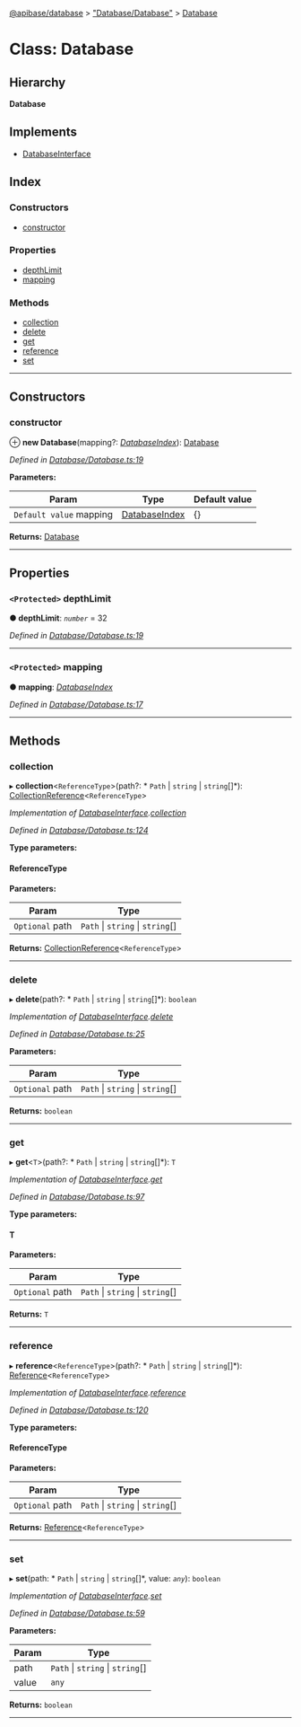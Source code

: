 [@apibase/database](../README.md) > ["Database/Database"](../modules/_database_database_.md) > [Database](../classes/_database_database_.database.md)

# Class: Database

## Hierarchy

**Database**

## Implements

* [DatabaseInterface](../interfaces/_database_databaseinterface_.databaseinterface.md)

## Index

### Constructors

* [constructor](_database_database_.database.md#constructor)

### Properties

* [depthLimit](_database_database_.database.md#depthlimit)
* [mapping](_database_database_.database.md#mapping)

### Methods

* [collection](_database_database_.database.md#collection)
* [delete](_database_database_.database.md#delete)
* [get](_database_database_.database.md#get)
* [reference](_database_database_.database.md#reference)
* [set](_database_database_.database.md#set)

---

## Constructors

<a id="constructor"></a>

###  constructor

⊕ **new Database**(mapping?: *[DatabaseIndex](../interfaces/_database_databaseinterface_.databaseindex.md)*): [Database](_database_database_.database.md)

*Defined in [Database/Database.ts:19](https://github.com/chapterjason/APIBase/blob/f597d69/packages/database/src/Database/Database.ts#L19)*

**Parameters:**

| Param | Type | Default value |
| ------ | ------ | ------ |
| `Default value` mapping | [DatabaseIndex](../interfaces/_database_databaseinterface_.databaseindex.md) |  {} |

**Returns:** [Database](_database_database_.database.md)

___

## Properties

<a id="depthlimit"></a>

### `<Protected>` depthLimit

**● depthLimit**: *`number`* = 32

*Defined in [Database/Database.ts:19](https://github.com/chapterjason/APIBase/blob/f597d69/packages/database/src/Database/Database.ts#L19)*

___
<a id="mapping"></a>

### `<Protected>` mapping

**● mapping**: *[DatabaseIndex](../interfaces/_database_databaseinterface_.databaseindex.md)*

*Defined in [Database/Database.ts:17](https://github.com/chapterjason/APIBase/blob/f597d69/packages/database/src/Database/Database.ts#L17)*

___

## Methods

<a id="collection"></a>

###  collection

▸ **collection**<`ReferenceType`>(path?: * `Path` &#124; `string` &#124; `string`[]*): [CollectionReference](_database_reference_collectionreference_.collectionreference.md)<`ReferenceType`>

*Implementation of [DatabaseInterface](../interfaces/_database_databaseinterface_.databaseinterface.md).[collection](../interfaces/_database_databaseinterface_.databaseinterface.md#collection)*

*Defined in [Database/Database.ts:124](https://github.com/chapterjason/APIBase/blob/f597d69/packages/database/src/Database/Database.ts#L124)*

**Type parameters:**

#### ReferenceType 
**Parameters:**

| Param | Type |
| ------ | ------ |
| `Optional` path |  `Path` &#124; `string` &#124; `string`[]|

**Returns:** [CollectionReference](_database_reference_collectionreference_.collectionreference.md)<`ReferenceType`>

___
<a id="delete"></a>

###  delete

▸ **delete**(path?: * `Path` &#124; `string` &#124; `string`[]*): `boolean`

*Implementation of [DatabaseInterface](../interfaces/_database_databaseinterface_.databaseinterface.md).[delete](../interfaces/_database_databaseinterface_.databaseinterface.md#delete)*

*Defined in [Database/Database.ts:25](https://github.com/chapterjason/APIBase/blob/f597d69/packages/database/src/Database/Database.ts#L25)*

**Parameters:**

| Param | Type |
| ------ | ------ |
| `Optional` path |  `Path` &#124; `string` &#124; `string`[]|

**Returns:** `boolean`

___
<a id="get"></a>

###  get

▸ **get**<`T`>(path?: * `Path` &#124; `string` &#124; `string`[]*): `T`

*Implementation of [DatabaseInterface](../interfaces/_database_databaseinterface_.databaseinterface.md).[get](../interfaces/_database_databaseinterface_.databaseinterface.md#get)*

*Defined in [Database/Database.ts:97](https://github.com/chapterjason/APIBase/blob/f597d69/packages/database/src/Database/Database.ts#L97)*

**Type parameters:**

#### T 
**Parameters:**

| Param | Type |
| ------ | ------ |
| `Optional` path |  `Path` &#124; `string` &#124; `string`[]|

**Returns:** `T`

___
<a id="reference"></a>

###  reference

▸ **reference**<`ReferenceType`>(path?: * `Path` &#124; `string` &#124; `string`[]*): [Reference](_database_reference_reference_.reference.md)<`ReferenceType`>

*Implementation of [DatabaseInterface](../interfaces/_database_databaseinterface_.databaseinterface.md).[reference](../interfaces/_database_databaseinterface_.databaseinterface.md#reference)*

*Defined in [Database/Database.ts:120](https://github.com/chapterjason/APIBase/blob/f597d69/packages/database/src/Database/Database.ts#L120)*

**Type parameters:**

#### ReferenceType 
**Parameters:**

| Param | Type |
| ------ | ------ |
| `Optional` path |  `Path` &#124; `string` &#124; `string`[]|

**Returns:** [Reference](_database_reference_reference_.reference.md)<`ReferenceType`>

___
<a id="set"></a>

###  set

▸ **set**(path: * `Path` &#124; `string` &#124; `string`[]*, value: *`any`*): `boolean`

*Implementation of [DatabaseInterface](../interfaces/_database_databaseinterface_.databaseinterface.md).[set](../interfaces/_database_databaseinterface_.databaseinterface.md#set)*

*Defined in [Database/Database.ts:59](https://github.com/chapterjason/APIBase/blob/f597d69/packages/database/src/Database/Database.ts#L59)*

**Parameters:**

| Param | Type |
| ------ | ------ |
| path |  `Path` &#124; `string` &#124; `string`[]|
| value | `any` |

**Returns:** `boolean`

___

